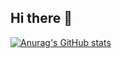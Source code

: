 ## Hi there 👋
[![Anurag's GitHub stats](https://github-readme-stats.vercel.app/api?username=QiuBiaoer&show_icons=true&?theme=buefy )](https://github.com/anuraghazra/github-readme-stats)

<!--
**QiuBiaoer/QiuBiaoer** is a ✨ _special_ ✨ repository because its `README.md` (this file) appears on your GitHub profile.

Here are some ideas to get you started:

- 🔭 I’m currently working on ...
- 🌱 I’m currently learning ...
- 👯 I’m looking to collaborate on ...
- 🤔 I’m looking for help with ...
- 💬 Ask me about ...
- 📫 How to reach me: ...
- 😄 Pronouns: ...
- ⚡ Fun fact: ...
-->
